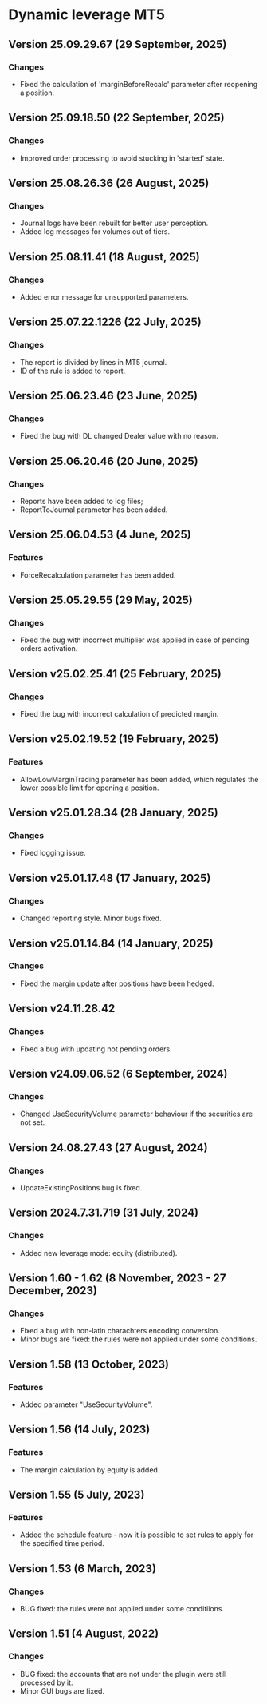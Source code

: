 # Dynamic leverage MT5

## Version 25.09.29.67 (29 September, 2025)
### Changes
* Fixed the calculation of 'marginBeforeRecalc' parameter after reopening a position.

## Version 25.09.18.50 (22 September, 2025)
### Changes
* Improved order processing to avoid stucking in 'started' state.

## Version 25.08.26.36 (26 August, 2025)
### Changes
* Journal logs have been rebuilt for better user perception.
* Added log messages for volumes out of tiers.

## Version 25.08.11.41 (18 August, 2025)
### Changes
* Added error message for unsupported parameters.

## Version 25.07.22.1226 (22 July, 2025)
### Changes
* The report is divided by lines in MT5 journal.
* ID of the rule is added to report.

## Version 25.06.23.46 (23 June, 2025)
### Changes
* Fixed the bug with DL changed Dealer value with no reason.

## Version 25.06.20.46 (20 June, 2025)
### Changes
* Reports have been added to log files;
* ReportToJournal parameter has been added.

## Version 25.06.04.53 (4 June, 2025)
### Features
* ForceRecalculation parameter has been added.

## Version 25.05.29.55 (29 May, 2025)
### Changes
* Fixed the bug with incorrect multiplier was applied in case of pending orders activation.

## Version v25.02.25.41 (25 February, 2025)
### Changes
* Fixed the bug with incorrect calculation of predicted margin.

## Version v25.02.19.52 (19 February, 2025)
### Features
* AllowLowMarginTrading parameter has been added, which regulates the lower possible limit for opening a position.

## Version v25.01.28.34 (28 January, 2025)
### Changes
* Fixed logging issue.

## Version v25.01.17.48 (17 January, 2025)
### Changes
* Changed reporting style. Minor bugs fixed.

## Version v25.01.14.84 (14 January, 2025)
### Changes
* Fixed the margin update after positions have been hedged.

## Version v24.11.28.42
### Changes
* Fixed a bug with updating not pending orders.

## Version v24.09.06.52 (6 September, 2024)
### Changes
* Changed UseSecurityVolume parameter behaviour if the securities are not set.

## Version 24.08.27.43 (27 August, 2024)
### Changes
* UpdateExistingPositions bug is fixed.

## Version 2024.7.31.719 (31 July, 2024)
### Changes
* Added new leverage mode: equity (distributed).

## Version 1.60 - 1.62 (8 November, 2023 - 27 December, 2023)
### Changes
* Fixed a bug with non-latin charachters encoding conversion.
* Minor bugs are fixed: the rules were not applied under some conditions.

## Version 1.58 (13 October, 2023)
### Features
* Added parameter "UseSecurityVolume".

## Version 1.56 (14 July, 2023)
### Features
* The margin calculation by equity is added.

## Version 1.55 (5 July, 2023)
### Features
* Added the schedule feature - now it is possible to set rules to apply for the specified time period.

## Version 1.53 (6 March, 2023)
### Changes
* BUG fixed: the rules were not applied under some conditiions.

## Version 1.51 (4 August, 2022)
### Changes
* BUG fixed: the accounts that are not under the plugin were still processed by it.
* Minor GUI bugs are fixed.
